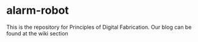 # alarm-robot
This is the repository for Principles of Digital Fabrication.
Our blog can be found at the wiki section
